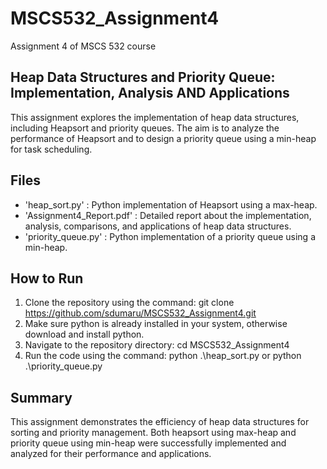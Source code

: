 # MSCS532_Assignment4
Assignment 4 of MSCS 532 course

## Heap Data Structures and Priority Queue: Implementation, Analysis AND Applications
This assignment explores the implementation of heap data structures, including Heapsort and priority queues. The aim is to analyze the performance of Heapsort and to design a priority queue using a min-heap for task scheduling.

## Files
- 'heap_sort.py' : Python implementation of Heapsort using a max-heap.
- 'Assignment4_Report.pdf' : Detailed report about the implementation, analysis, comparisons, and applications of heap data structures.
-  'priority_queue.py' : Python implementation of a priority queue using a min-heap.

## How to Run
1. Clone the repository using the command: git clone https://github.com/sdumaru/MSCS532_Assignment4.git
2. Make sure python is already installed in your system, otherwise download and install python.
3. Navigate to the repository directory: cd MSCS532_Assignment4
4. Run the code using the command: python .\heap_sort.py or python .\priority_queue.py

## Summary
This assignment demonstrates the efficiency of heap data structures for sorting and priority management. Both heapsort using max-heap and priority queue using min-heap were successfully implemented and analyzed for their performance and applications. 
